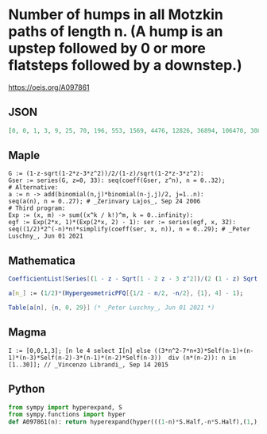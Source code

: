 # Number of humps in all Motzkin paths of length n\. \(A hump is an upstep followed by 0 or more flatsteps followed by a downstep\.\)
https://oeis.org/A097861
## JSON
```JSON
[0, 0, 1, 3, 9, 25, 70, 196, 553, 1569, 4476, 12826, 36894, 106470, 308113, 893803, 2598313, 7567465, 22076404, 64498426, 188689684, 552675364, 1620567763, 4756614061, 13974168190, 41088418150, 120906613075, 356035078101, 1049120176953, 3093337815409]
```
## Maple
```Maple
G := (1-z-sqrt(1-2*z-3*z^2))/2/(1-z)/sqrt(1-2*z-3*z^2):
Gser := series(G, z=0, 33): seq(coeff(Gser, z^n), n = 0..32);
# Alternative:
a := n -> add(binomial(n,j)*binomial(n-j,j)/2, j=1..n):
seq(a(n), n = 0..27); # _Zerinvary Lajos_, Sep 24 2006
# Third program:
Exp := (x, m) -> sum((x^k / k!)^m, k = 0..infinity):
egf := Exp(2*x, 1)*(Exp(2*x, 2) - 1): ser := series(egf, x, 32):
seq((1/2)*2^(-n)*n!*simplify(coeff(ser, x, n)), n = 0..29); # _Peter Luschny_, Jun 01 2021
```
## Mathematica
```Mathematica
CoefficientList[Series[(1 - z - Sqrt[1 - 2 z - 3 z^2])/(2 (1 - z) Sqrt[1 - 2 z - 3 z^2]), {z, 0, 33}], z] (* _Vincenzo Librandi_, Sep 14 2015 *)
```
```Mathematica
a[n_] := (1/2)*(HypergeometricPFQ[{1/2 - n/2, -n/2}, {1}, 4] - 1);
```
```Mathematica
Table[a[n], {n, 0, 29}] (* _Peter Luschny_, Jun 01 2021 *)
```
## Magma
```Magma
I := [0,0,1,3]; [n le 4 select I[n] else ((3*n^2-7*n+3)*Self(n-1)+(n-1)*(n-3)*Self(n-2)-3*(n-1)*(n-2)*Self(n-3))  div (n*(n-2)): n in [1..30]]; // _Vincenzo Librandi_, Sep 14 2015
```
## Python
```Python
from sympy import hyperexpand, S
from sympy.functions import hyper
def A097861(n): return hyperexpand(hyper(((1-n)*S.Half,-n*S.Half),(1,),4))-1>>1 # _Chai Wah Wu_, Jan 04 2024
```
